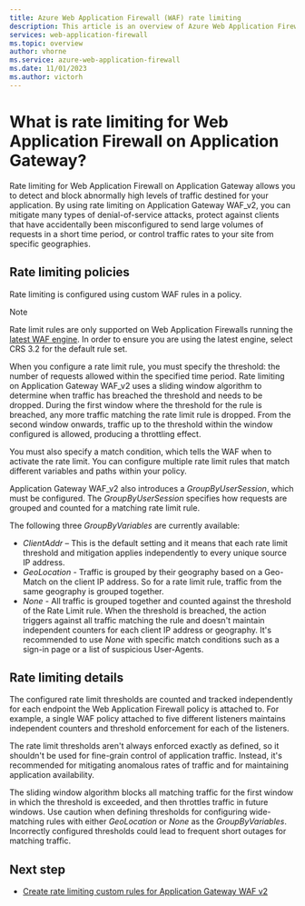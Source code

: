 ```yaml
---
title: Azure Web Application Firewall (WAF) rate limiting
description: This article is an overview of Azure Web Application Firewall (WAF) on Application Gateway rate limiting.
services: web-application-firewall
ms.topic: overview
author: vhorne
ms.service: azure-web-application-firewall
ms.date: 11/01/2023
ms.author: victorh
---
```


# What is rate limiting for Web Application Firewall on Application Gateway?

Rate limiting for Web Application Firewall on Application Gateway allows you to detect and block abnormally high levels of traffic destined for your application. By using rate limiting on Application Gateway WAF_v2, you can mitigate many types of denial-of-service attacks, protect against clients that have accidentally been misconfigured to send large volumes of requests in a short time period, or control traffic rates to your site from specific geographies.

## Rate limiting policies

Rate limiting is configured using custom WAF rules in a policy.

> [!NOTE]
> Rate limit rules are only supported on Web Application Firewalls running the [latest WAF engine](waf-engine.md).  In order to ensure you are using the latest engine, select CRS 3.2 for the default rule set.

When you configure a rate limit rule, you must specify the threshold: the number of requests allowed within the specified time period.  Rate limiting on Application Gateway WAF_v2 uses a sliding window algorithm to determine when traffic has breached the threshold and needs to be dropped. During the first window where the threshold for the rule is breached, any more traffic matching the rate limit rule is dropped.  From the second window onwards, traffic up to the threshold within the window configured is allowed, producing a throttling effect.

You must also specify a match condition, which tells the WAF when to activate the rate limit.  You can configure multiple rate limit rules that match different variables and paths within your policy.

Application Gateway WAF_v2 also introduces a *GroupByUserSession*, which must be configured.  The *GroupByUserSession* specifies how requests are grouped and counted for a matching rate limit rule.  

The following three *GroupByVariables* are currently available:
- *ClientAddr* – This is the default setting and it means that each rate limit threshold and mitigation applies independently to every unique source IP address.
- *GeoLocation* - Traffic is grouped by their geography based on a Geo-Match on the client IP address.  So for a rate limit rule, traffic from the same geography is grouped together.
- *None* - All traffic is grouped together and counted against the threshold of the Rate Limit rule. When the threshold is breached, the action triggers against all traffic matching the rule and doesn't maintain independent counters for each client IP address or geography.  It's recommended to use *None* with specific match conditions such as a sign-in page or a list of suspicious User-Agents.

## Rate limiting details

The configured rate limit thresholds are counted and tracked independently for each endpoint the Web Application Firewall policy is attached to.  For example, a single WAF policy attached to five different listeners maintains independent counters and threshold enforcement for each of the listeners.

The rate limit thresholds aren't always enforced exactly as defined, so it shouldn't be used for fine-grain control of application traffic. Instead, it's recommended for mitigating anomalous rates of traffic and for maintaining application availability.

The  sliding window algorithm blocks all matching traffic for the first window in which the threshold is exceeded, and then throttles traffic in future windows.  Use caution when defining thresholds for configuring wide-matching rules with either *GeoLocation* or *None* as the *GroupByVariables*. Incorrectly configured thresholds could lead to frequent short outages for matching traffic.


## Next step

- [Create rate limiting custom rules for Application Gateway WAF v2](rate-limiting-configure.md)

